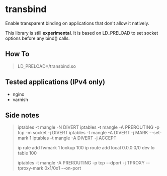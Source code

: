 transbind
=========

Enable transparent binding on applications that don't allow it natively.

This library is still **experimental**. It is based on LD_PRELOAD to set socket options before any bind() calls.

## How To

> LD_PRELOAD=<installation path>/transbind.so <server application>

## Tested applications (IPv4 only)
* nginx 
* varnish

## Side notes
> iptables -t mangle -N DIVERT
> iptables -t mangle -A PREROUTING -p tcp -m socket -j DIVERT
> iptables -t mangle -A DIVERT -j MARK --set-mark 1
> iptables -t mangle -A DIVERT -j ACCEPT
> 
> ip rule add fwmark 1 lookup 100
> ip route add local 0.0.0.0/0 dev lo table 100
> 
> iptables -t mangle -A PREROUTING -p tcp --dport <port> -j TPROXY --tproxy-mark 0x1/0x1 --on-port <port>
